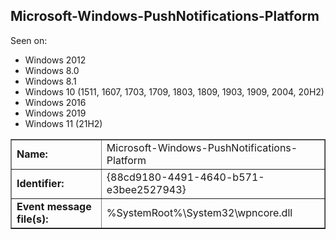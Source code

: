 ## Microsoft-Windows-PushNotifications-Platform

Seen on:
* Windows 2012
* Windows 8.0
* Windows 8.1
* Windows 10 (1511, 1607, 1703, 1709, 1803, 1809, 1903, 1909, 2004, 20H2)
* Windows 2016
* Windows 2019
* Windows 11 (21H2)

<table border="1" class="docutils">
  <tbody>
    <tr>
      <td><b>Name:</b></td>
      <td>Microsoft-Windows-PushNotifications-Platform</td>
    </tr>
    <tr>
      <td><b>Identifier:</b></td>
      <td>{88cd9180-4491-4640-b571-e3bee2527943}</td>
    </tr>
    <tr>
      <td><b>Event message file(s):</b></td>
      <td>%SystemRoot%\System32\wpncore.dll</td>
    </tr>
  </tbody>
</table>

&nbsp;

